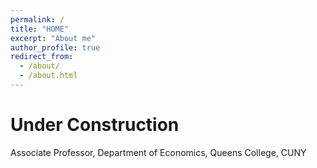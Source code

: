 ```yaml
---
permalink: /
title: "HOME"
excerpt: "About me"
author_profile: true
redirect_from: 
  - /about/
  - /about.html
---
```


Under Construction
======
Associate Professor, Department of Economics, Queens College, CUNY 

